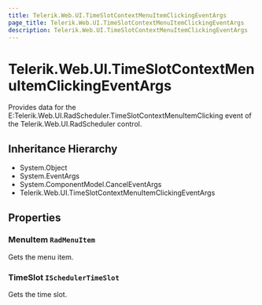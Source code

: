 ```yaml
---
title: Telerik.Web.UI.TimeSlotContextMenuItemClickingEventArgs
page_title: Telerik.Web.UI.TimeSlotContextMenuItemClickingEventArgs
description: Telerik.Web.UI.TimeSlotContextMenuItemClickingEventArgs
---
```


# Telerik.Web.UI.TimeSlotContextMenuItemClickingEventArgs

Provides data for the E:Telerik.Web.UI.RadScheduler.TimeSlotContextMenuItemClicking event of the Telerik.Web.UI.RadScheduler control.

## Inheritance Hierarchy

* System.Object
* System.EventArgs
* System.ComponentModel.CancelEventArgs
* Telerik.Web.UI.TimeSlotContextMenuItemClickingEventArgs

## Properties

###  MenuItem `RadMenuItem`

Gets the menu item.

###  TimeSlot `ISchedulerTimeSlot`

Gets the time slot.

